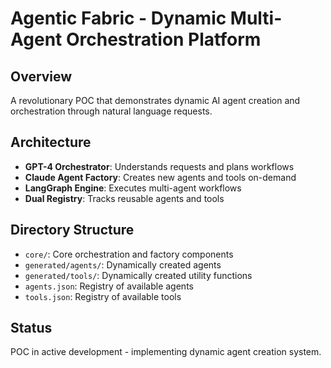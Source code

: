 # Agentic Fabric - Dynamic Multi-Agent Orchestration Platform

## Overview
A revolutionary POC that demonstrates dynamic AI agent creation and orchestration through natural language requests.

## Architecture
- **GPT-4 Orchestrator**: Understands requests and plans workflows
- **Claude Agent Factory**: Creates new agents and tools on-demand
- **LangGraph Engine**: Executes multi-agent workflows
- **Dual Registry**: Tracks reusable agents and tools

## Directory Structure
- `core/`: Core orchestration and factory components
- `generated/agents/`: Dynamically created agents
- `generated/tools/`: Dynamically created utility functions
- `agents.json`: Registry of available agents
- `tools.json`: Registry of available tools

## Status
POC in active development - implementing dynamic agent creation system.